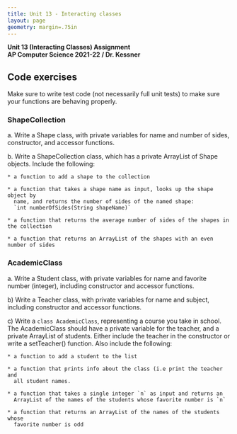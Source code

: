 ```yaml
---
title: Unit 13 - Interacting classes
layout: page
geometry: margin=.75in
---
```


__Unit 13 (Interacting Classes) Assignment__  
__AP Computer Science 2021-22 / Dr. Kessner__  

## Code exercises

Make sure to write test code (not necessarily full unit tests) to make sure
your functions are behaving properly.

### ShapeCollection

a. Write a Shape class, with private variables for name and number of sides,
constructor, and accessor functions.

b. Write a ShapeCollection class, which has a private ArrayList of Shape objects.
Include the following:

    * a function to add a shape to the collection

    * a function that takes a shape name as input, looks up the shape object by
      name, and returns the number of sides of the named shape: 
      `int numberOfSides(String shapeName)`

    * a function that returns the average number of sides of the shapes in the collection

    * a function that returns an ArrayList of the shapes with an even number of sides

### AcademicClass

a. Write a Student class, with private variables for name and favorite number
(integer), including constructor and accessor functions.

b) Write a Teacher class, with private variables for name and subject,
including constructor and accessor functions.
    
c) Write a `class AcademicClass`, representing a course you take in school.
The AcademicClass should have a private variable for the teacher, and a private
ArrayList of students.  Either include the teacher in the constructor or write
a setTeacher() function.  Also include the following:
        
    * a function to add a student to the list

    * a function that prints info about the class (i.e print the teacher and
      all student names.
       
    * a function that takes a single integer `n` as input and returns an
      ArrayList of the names of the students whose favorite number is `n`

    * a function that returns an ArrayList of the names of the students whose
      favorite number is odd
